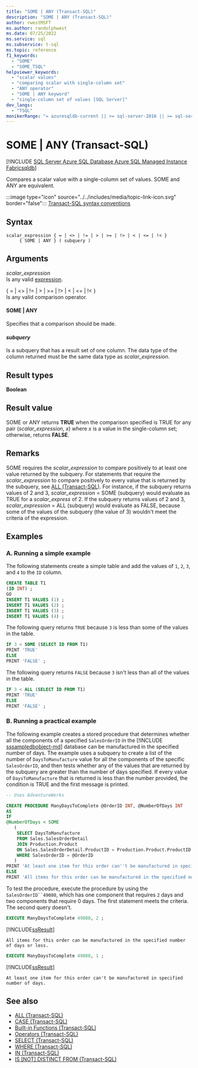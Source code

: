 ```yaml
---
title: "SOME | ANY (Transact-SQL)"
description: "SOME | ANY (Transact-SQL)"
author: rwestMSFT
ms.author: randolphwest
ms.date: 07/25/2022
ms.service: sql
ms.subservice: t-sql
ms.topic: reference
f1_keywords:
  - "SOME"
  - "SOME_TSQL"
helpviewer_keywords:
  - "scalar values"
  - "comparing scalar with single-column set"
  - "ANY operator"
  - "SOME | ANY keyword"
  - "single-column set of values [SQL Server]"
dev_langs:
  - "TSQL"
monikerRange: "= azuresqldb-current || >= sql-server-2016 || >= sql-server-linux-2017 || = azuresqldb-mi-current || =fabric"
---
```

# SOME | ANY (Transact-SQL)

[!INCLUDE [SQL Server Azure SQL Database Azure SQL Managed Instance Fabricsqldb](../../includes/applies-to-version/sql-asdb-asdbmi-fabricsqldb.md)]

Compares a scalar value with a single-column set of values. SOME and ANY are equivalent.  

:::image type="icon" source="../../includes/media/topic-link-icon.svg" border="false"::: [Transact-SQL syntax conventions](../../t-sql/language-elements/transact-sql-syntax-conventions-transact-sql.md)
  
## Syntax
  
```syntaxsql
scalar_expression { = | <> | != | > | >= | !> | < | <= | !< }   
     { SOME | ANY } ( subquery )   
```

## Arguments

*scalar_expression*  
Is any valid [expression](../../t-sql/language-elements/expressions-transact-sql.md).

{ = \| <> \| != \| > \| >= \| !> \| < \| <= \| !< }  
Is any valid comparison operator.

#### SOME | ANY

Specifies that a comparison should be made.

#### *subquery*

Is a subquery that has a result set of one column. The data type of the column returned must be the same data type as *scalar_expression*.

## Result types

**Boolean**

## Result value

SOME or ANY returns **TRUE** when the comparison specified is TRUE for any pair (*scalar_expression*, *x*) where *x* is a value in the single-column set; otherwise, returns **FALSE**.

## Remarks

SOME requires the *scalar_expression* to compare positively to at least one value returned by the subquery. For statements that require the *scalar_expression* to compare positively to every value that is returned by the subquery, see [ALL &#40;Transact-SQL&#41;](../../t-sql/language-elements/all-transact-sql.md). For instance, if the subquery returns values of 2 and 3, *scalar_expression* = SOME (subquery) would evaluate as TRUE for a *scalar_express* of 2. If the subquery returns values of 2 and 3, *scalar_expression* = ALL (subquery) would evaluate as FALSE, because some of the values of the subquery (the value of 3) wouldn't meet the criteria of the expression.

## Examples

### A. Running a simple example

The following statements create a simple table and add the values of `1`, `2`, `3`, and `4` to the `ID` column.

```sql  
CREATE TABLE T1  
(ID INT) ;  
GO  
INSERT T1 VALUES (1) ;  
INSERT T1 VALUES (2) ;  
INSERT T1 VALUES (3) ;  
INSERT T1 VALUES (4) ;  
```

The following query returns `TRUE` because `3` is less than some of the values in the table.

```sql  
IF 3 < SOME (SELECT ID FROM T1)  
PRINT 'TRUE'   
ELSE  
PRINT 'FALSE' ;  
```

The following query returns `FALSE` because `3` isn't less than all of the values in the table.

```sql  
IF 3 < ALL (SELECT ID FROM T1)  
PRINT 'TRUE'   
ELSE  
PRINT 'FALSE' ;  
```

### B. Running a practical example

The following example creates a stored procedure that determines whether all the components of a specified `SalesOrderID` in the [!INCLUDE [sssampledbobject-md](../../includes/sssampledbobject-md.md)] database can be manufactured in the specified number of days. The example uses a subquery to create a list of the number of `DaysToManufacture` value for all the components of the specific `SalesOrderID`, and then tests whether any of the values that are returned by the subquery are greater than the number of days specified. If every value of `DaysToManufacture` that is returned is less than the number provided, the condition is TRUE and the first message is printed.

```sql  
-- Uses AdventureWorks

CREATE PROCEDURE ManyDaysToComplete @OrderID INT, @NumberOfDays INT  
AS  
IF   
@NumberOfDays < SOME  
   (  
    SELECT DaysToManufacture  
    FROM Sales.SalesOrderDetail  
    JOIN Production.Product   
    ON Sales.SalesOrderDetail.ProductID = Production.Product.ProductID   
    WHERE SalesOrderID = @OrderID  
   )  
PRINT 'At least one item for this order can''t be manufactured in specified number of days.'
ELSE   
PRINT 'All items for this order can be manufactured in the specified number of days or less.' ;

```

To test the procedure, execute the procedure by using the `SalesOrderID``49080`, which has one component that requires `2` days and two components that require 0 days. The first statement meets the criteria. The second query doesn't.

```sql  
EXECUTE ManyDaysToComplete 49080, 2 ;  
```

[!INCLUDE[ssResult](../../includes/ssresult-md.md)]

`All items for this order can be manufactured in the specified number of days or less.`

```sql
EXECUTE ManyDaysToComplete 49080, 1 ;  
```

[!INCLUDE[ssResult](../../includes/ssresult-md.md)]

`At least one item for this order can't be manufactured in specified number of days.`

## See also

- [ALL &#40;Transact-SQL&#41;](../../t-sql/language-elements/all-transact-sql.md)
- [CASE &#40;Transact-SQL&#41;](../../t-sql/language-elements/case-transact-sql.md)
- [Built-in Functions &#40;Transact-SQL&#41;](~/t-sql/functions/functions.md)
- [Operators &#40;Transact-SQL&#41;](../../t-sql/language-elements/operators-transact-sql.md)
- [SELECT &#40;Transact-SQL&#41;](../../t-sql/queries/select-transact-sql.md)
- [WHERE &#40;Transact-SQL&#41;](../../t-sql/queries/where-transact-sql.md)
- [IN &#40;Transact-SQL&#41;](../../t-sql/language-elements/in-transact-sql.md)
- [IS [NOT] DISTINCT FROM (Transact-SQL)](../../t-sql/queries/is-distinct-from-transact-sql.md)
